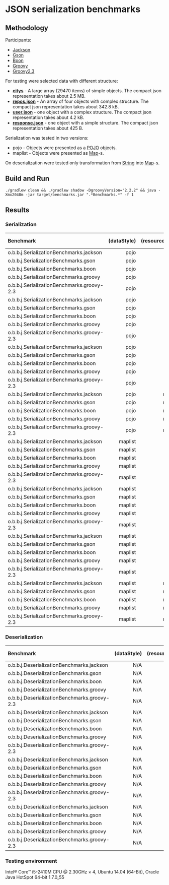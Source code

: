 # JSON serialization benchmarks

## Methodology

Participants:

- [Jackson](http://wiki.fasterxml.com/JacksonRelease20)
- [Gson](https://code.google.com/p/google-gson/)
- [Boon](https://github.com/RichardHightower/boon)
- [Groovy](http://groovy.codehaus.org/)
- [Groovy2.3](http://groovy.codehaus.org/)

For testing were selected data with different structure:

- **[citys](src/main/resources/citys.json)** - A large array (29470 items) of simple objects. The compact json representation takes about 2.5 MB.
- **[repos.json](src/main/resources/repos.json)** - An array of four objects with complex structure. The compact json representation takes about 342.8 kB.
- **[user.json](src/main/resources/user.json)** - one object with a complex structure. The compact json representation takes about 4.2 kB.
- **[response.json](src/main/resources/response.json)** - one object with a simple structure. The compact json representation takes about 425 B. 

Serialization was tested in two versions:

- pojo - Objects were presented as a [POJO](src/main/java/org/bura/benchmarks/json/domain) objects.
- maplist - Objects were presented as [Map](http://docs.oracle.com/javase/7/docs/api/java/util/Map.html)-s.

On deserialization were tested only transformation from [String](http://docs.oracle.com/javase/7/docs/api/java/lang/String.html) into [Map](http://docs.oracle.com/javase/7/docs/api/java/util/Map.html)-s.

## Build and Run

```shell
./gradlew clean && ./gradlew shadow -DgroovyVersion="2.2.2" && java -Xmx2048m -jar target/benchmarks.jar ".*Benchmarks.*" -f 1
```

## Results

### Serialization

| Benchmark | (dataStyle) | (resourceName) | Mode | Samples | Mean | Mean error | Units |
|:---|---:|---:|---:|---:|---:|---:|---:|
| o.b.b.j.SerializationBenchmarks.jackson | pojo | citys | thrpt | 20 | 27.412 | 0.703 | ops/s |
| o.b.b.j.SerializationBenchmarks.gson | pojo | citys | thrpt | 20 | 15.602 | 0.280 | ops/s |
| o.b.b.j.SerializationBenchmarks.boon | pojo | citys | thrpt | 20 | 25.119 | 0.519 | ops/s |
| o.b.b.j.SerializationBenchmarks.groovy | pojo | citys | thrpt | 20 | 1.684 | 0.082 | ops/s |
| o.b.b.j.SerializationBenchmarks.groovy-2.3 | pojo | citys | thrpt | 20 | 19.513 | 1.120 | ops/s |
| o.b.b.j.SerializationBenchmarks.jackson | pojo | repos | thrpt | 20 | 641.999 | 14.161 | ops/s |
| o.b.b.j.SerializationBenchmarks.gson | pojo | repos | thrpt | 20 | 407.093 | 5.950 | ops/s |
| o.b.b.j.SerializationBenchmarks.boon | pojo | repos | thrpt | 20 | 24173.808 | 223.995 | ops/s |
| o.b.b.j.SerializationBenchmarks.groovy | pojo | repos | thrpt | 20 | 45.302 | 0.301 | ops/s |
| o.b.b.j.SerializationBenchmarks.groovy-2.3 | pojo | repos | thrpt | 20 | 643.902 | 10.174 | ops/s |
| o.b.b.j.SerializationBenchmarks.jackson | pojo | user | thrpt | 20 | 52324.635 | 359.331 | ops/s |
| o.b.b.j.SerializationBenchmarks.gson | pojo | user | thrpt | 20 | 22010.943 | 208.352 | ops/s |
| o.b.b.j.SerializationBenchmarks.boon | pojo | user | thrpt | 20 | 241065.787 | 1764.331 | ops/s |
| o.b.b.j.SerializationBenchmarks.groovy | pojo | user | thrpt | 20 | 1751.394 | 14.458 | ops/s |
| o.b.b.j.SerializationBenchmarks.groovy-2.3 | pojo | user | thrpt | 20 | 47781.079 | 370.971 | ops/s |
| o.b.b.j.SerializationBenchmarks.jackson | pojo | request | thrpt | 20 | 629985.135 | 8049.270 | ops/s |
| o.b.b.j.SerializationBenchmarks.gson | pojo | request | thrpt | 20 | 267811.451 | 4064.942 | ops/s |
| o.b.b.j.SerializationBenchmarks.boon | pojo | request | thrpt | 20 | 344047.795 | 3447.635 | ops/s |
| o.b.b.j.SerializationBenchmarks.groovy | pojo | request | thrpt | 20 | 28826.587 | 302.826 | ops/s |
| o.b.b.j.SerializationBenchmarks.groovy-2.3 | pojo | request | thrpt | 20 | 649596.700 | 6931.673 | ops/s |
| o.b.b.j.SerializationBenchmarks.jackson | maplist | citys | thrpt | 20 | 27.027 | 0.686 | ops/s |
| o.b.b.j.SerializationBenchmarks.gson | maplist | citys | thrpt | 20 | 15.997 | 0.196 | ops/s |
| o.b.b.j.SerializationBenchmarks.boon | maplist | citys | thrpt | 20 | 25.057 | 0.371 | ops/s |
| o.b.b.j.SerializationBenchmarks.groovy | maplist | citys | thrpt | 20 | 1.635 | 0.073 | ops/s |
| o.b.b.j.SerializationBenchmarks.groovy-2.3 | maplist | citys | thrpt | 20 | 19.682 | 0.435 | ops/s |
| o.b.b.j.SerializationBenchmarks.jackson | maplist | repos | thrpt | 20 | 644.717 | 9.192 | ops/s |
| o.b.b.j.SerializationBenchmarks.gson | maplist | repos | thrpt | 20 | 403.760 | 4.575 | ops/s |
| o.b.b.j.SerializationBenchmarks.boon | maplist | repos | thrpt | 20 | 24173.738 | 216.084 | ops/s |
| o.b.b.j.SerializationBenchmarks.groovy | maplist | repos | thrpt | 20 | 44.343 | 0.253 | ops/s |
| o.b.b.j.SerializationBenchmarks.groovy-2.3 | maplist | repos | thrpt | 20 | 653.402 | 9.880 | ops/s |
| o.b.b.j.SerializationBenchmarks.jackson | maplist | user | thrpt | 20 | 51317.860 | 590.524 | ops/s |
| o.b.b.j.SerializationBenchmarks.gson | maplist | user | thrpt | 20 | 21844.772 | 246.724 | ops/s |
| o.b.b.j.SerializationBenchmarks.boon | maplist | user | thrpt | 20 | 235728.318 | 2876.144 | ops/s |
| o.b.b.j.SerializationBenchmarks.groovy | maplist | user | thrpt | 20 | 1802.383 | 15.716 | ops/s |
| o.b.b.j.SerializationBenchmarks.groovy-2.3 | maplist | user | thrpt | 20 | 47497.203 | 526.286 | ops/s |
| o.b.b.j.SerializationBenchmarks.jackson | maplist | request | thrpt | 20 | 616497.013 | 8990.165 | ops/s |
| o.b.b.j.SerializationBenchmarks.gson | maplist | request | thrpt | 20 | 268005.642 | 2219.178 | ops/s |
| o.b.b.j.SerializationBenchmarks.boon | maplist | request | thrpt | 20 | 353171.065 | 2502.621 | ops/s |
| o.b.b.j.SerializationBenchmarks.groovy | maplist | request | thrpt | 20 | 28985.824 | 459.033 | ops/s |
| o.b.b.j.SerializationBenchmarks.groovy-2.3 | maplist | request | thrpt | 20 | 630975.802 | 4892.114 | ops/s |

### Deserialization

| Benchmark | (dataStyle) | (resourceName) | Mode | Samples | Mean | Mean error | Units |
|:---|---:|---:|---:|---:|---:|---:|---:|
| o.b.b.j.DeserializationBenchmarks.jackson | N/A | citys | thrpt | 20 | 21.906 | 0.162 | ops/s |
| o.b.b.j.DeserializationBenchmarks.gson | N/A | citys | thrpt | 20 | 23.377 | 0.501 | ops/s |
| o.b.b.j.DeserializationBenchmarks.boon | N/A | citys | thrpt | 20 | 72.543 | 1.054 | ops/s |
| o.b.b.j.DeserializationBenchmarks.groovy | N/A | citys | thrpt | 20 | 3.182 | 0.034 | ops/s |
| o.b.b.j.DeserializationBenchmarks.groovy-2.3 | N/A | citys | thrpt | 20 | 52.806 | 0.329 | ops/s |
| o.b.b.j.DeserializationBenchmarks.jackson | N/A | repos | thrpt | 20 | 484.377 | 3.571 | ops/s |
| o.b.b.j.DeserializationBenchmarks.gson | N/A | repos | thrpt | 20 | 412.508 | 6.415 | ops/s |
| o.b.b.j.DeserializationBenchmarks.boon | N/A | repos | thrpt | 20 | 1647.070 | 15.817 | ops/s |
| o.b.b.j.DeserializationBenchmarks.groovy | N/A | repos | thrpt | 20 | 31.554 | 0.252 | ops/s |
| o.b.b.j.DeserializationBenchmarks.groovy-2.3 | N/A | repos | thrpt | 20 | 1305.876 | 11.445 | ops/s |
| o.b.b.j.DeserializationBenchmarks.jackson | N/A | user | thrpt | 20 | 25109.072 | 225.116 | ops/s |
| o.b.b.j.DeserializationBenchmarks.gson | N/A | user | thrpt | 20 | 26982.245 | 282.070 | ops/s |
| o.b.b.j.DeserializationBenchmarks.boon | N/A | user | thrpt | 20 | 72529.259 | 687.818 | ops/s |
| o.b.b.j.DeserializationBenchmarks.groovy | N/A | user | thrpt | 20 | 2338.934 | 19.511 | ops/s |
| o.b.b.j.DeserializationBenchmarks.groovy-2.3 | N/A | user | thrpt | 20 | 64431.577 | 1037.016 | ops/s |
| o.b.b.j.DeserializationBenchmarks.jackson | N/A | request | thrpt | 20 | 90009.471 | 941.871 | ops/s |
| o.b.b.j.DeserializationBenchmarks.gson | N/A | request | thrpt | 20 | 268988.905 | 2165.099 | ops/s |
| o.b.b.j.DeserializationBenchmarks.boon | N/A | request | thrpt | 20 | 672907.357 | 8514.806 | ops/s |
| o.b.b.j.DeserializationBenchmarks.groovy | N/A | request | thrpt | 20 | 26497.332 | 196.347 | ops/s |
| o.b.b.j.DeserializationBenchmarks.groovy-2.3 | N/A | request | thrpt | 20 | 762926.213 | 5930.640 | ops/s |

### Testing environment

Intel® Core™ i5-2410M CPU @ 2.30GHz × 4, Ubuntu 14.04 (64-Bit), Oracle Java HotSpot 64-bit 1.7.0_55
